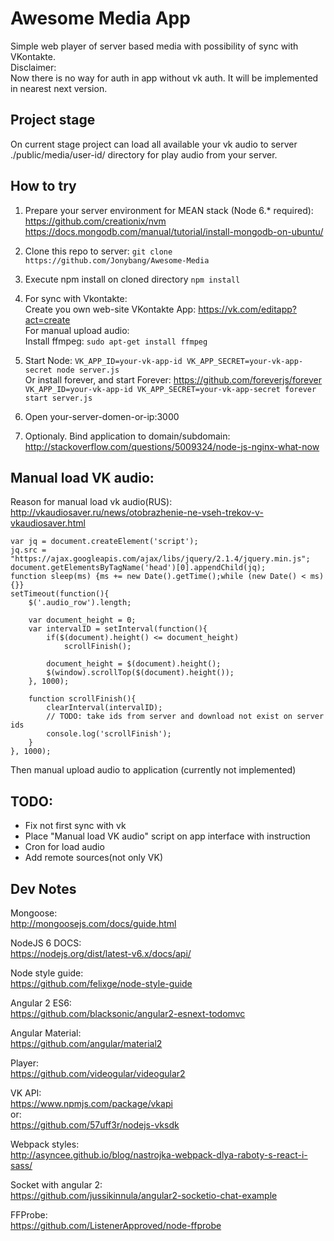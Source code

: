 # Awesome Media App

Simple web player of server based media with possibility of sync with VKontakte.  
Disclaimer:  
Now there is no way for auth in app without vk auth. It will be implemented in nearest next version.

## Project stage

On current stage project can load all available your vk audio to server ./public/media/user-id/ directory for play audio from your server.

## How to try

1. Prepare your server environment for MEAN stack (Node 6.* required):  
https://github.com/creationix/nvm  
https://docs.mongodb.com/manual/tutorial/install-mongodb-on-ubuntu/

2. Clone this repo to server: `git clone https://github.com/Jonybang/Awesome-Media`  

3. Execute npm install on cloned directory `npm install`

4. For sync with Vkontakte:  
Create you own web-site VKontakte App: https://vk.com/editapp?act=create  
For manual upload audio:  
Install ffmpeg: `sudo apt-get install ffmpeg`

5. Start Node: `VK_APP_ID=your-vk-app-id VK_APP_SECRET=your-vk-app-secret node server.js`  
Or install forever, and start Forever: https://github.com/foreverjs/forever  
`VK_APP_ID=your-vk-app-id VK_APP_SECRET=your-vk-app-secret forever start server.js`
6. Open your-server-domen-or-ip:3000

7. Optionaly. Bind application to domain/subdomain:  
http://stackoverflow.com/questions/5009324/node-js-nginx-what-now


## Manual load VK audio:

Reason for manual load vk audio(RUS): http://vkaudiosaver.ru/news/otobrazhenie-ne-vseh-trekov-v-vkaudiosaver.html

```
var jq = document.createElement('script');
jq.src = "https://ajax.googleapis.com/ajax/libs/jquery/2.1.4/jquery.min.js";
document.getElementsByTagName('head')[0].appendChild(jq);
function sleep(ms) {ms += new Date().getTime();while (new Date() < ms){}} 
setTimeout(function(){
	$('.audio_row').length;
	
	var document_height = 0;
	var intervalID = setInterval(function(){
		if($(document).height() <= document_height)		
			scrollFinish();
					
		document_height = $(document).height();
		$(window).scrollTop($(document).height());
	}, 1000);
	
	function scrollFinish(){
	    clearInterval(intervalID);
	    // TODO: take ids from server and download not exist on server ids
	    console.log('scrollFinish');
	}
}, 1000);
```

Then manual upload audio to application (currently not implemented)


## TODO:

- Fix not first sync with vk
- Place "Manual load VK audio" script on app interface with instruction
- Cron for load audio
- Add remote sources(not only VK)

## Dev Notes

Mongoose:  
http://mongoosejs.com/docs/guide.html

NodeJS 6 DOCS:  
https://nodejs.org/dist/latest-v6.x/docs/api/

Node style guide:  
https://github.com/felixge/node-style-guide

Angular 2 ES6:  
https://github.com/blacksonic/angular2-esnext-todomvc

Angular Material:  
https://github.com/angular/material2

Player:  
https://github.com/videogular/videogular2

VK API:  
https://www.npmjs.com/package/vkapi  
or:  
https://github.com/57uff3r/nodejs-vksdk

Webpack styles:  
http://asyncee.github.io/blog/nastrojka-webpack-dlya-raboty-s-react-i-sass/

Socket with angular 2:  
https://github.com/jussikinnula/angular2-socketio-chat-example

FFProbe:  
https://github.com/ListenerApproved/node-ffprobe
